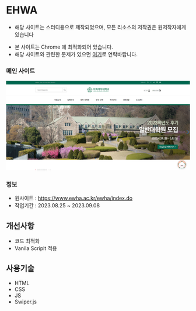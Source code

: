 # EHWA

- 해당 사이트는 스터디용으로 제작되었으며, 모든 리소스의 저작권은 원저작자에게 있습니다
* 본 사이트는 Chrome 에 최적화되어 있습니다.
* 해당 사이트와 관련한 문제가 있으면
<a href="mailto:tdj04280@naver.com" target="_blank">여기</a>로 연락바랍니다.

 ### 메인 사이트
<a href="https://ehwa.vercel.app/" target="_blank">![이미지](img/mainsite.png)
</a>

### 정보
- 원사이트 : https://www.ewha.ac.kr/ewha/index.do
- 작업기간 : 2023.08.25 ~ 2023.09.08

## 개선사항

- 코드 최적화
- Vanila Scripit 적용

## 사용기술

- HTML
- CSS
- JS
- Swiper.js
